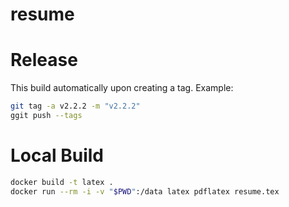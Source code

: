 # resume

# Release
This build automatically upon creating a tag.
Example: 
```bash
git tag -a v2.2.2 -m "v2.2.2"
ggit push --tags
```

# Local Build
```bash
docker build -t latex .
docker run --rm -i -v "$PWD":/data latex pdflatex resume.tex
```
